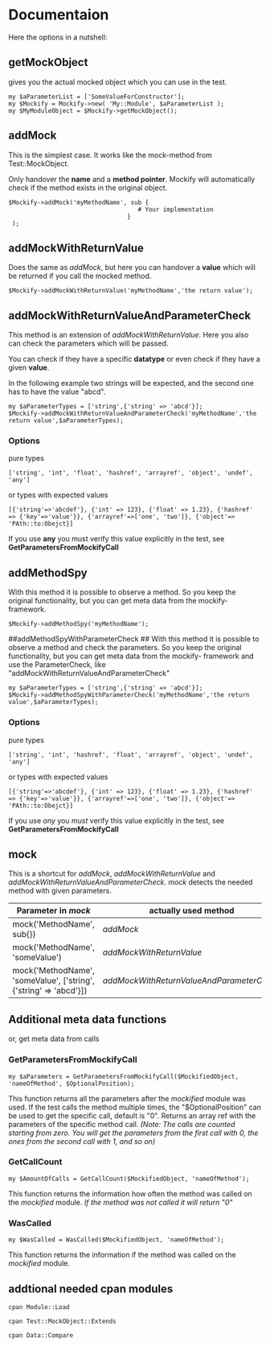# Documentaion #

Here the options in a nutshell:

## getMockObject ##
gives you the actual mocked object which you can use in the test.
```
my $aParameterList = ['SomeValueForConstructor'];
my $Mockify = Mockify->new( 'My::Module', $aParameterList );
my $MyModuleObject = $Mockify->getMockObject();
```
## addMock ##

This is the simplest case. It works like the mock-method from Test::MockObject.

Only handover the **name** and a **method pointer**. Mockify will automatically check if the method exists in the original object.
```
$Mockify->addMock('myMethodName', sub {
                                    # Your implementation
                                 }
 );
```
## addMockWithReturnValue ##
Does the same as *addMock*, but here you can handover a **value** which will be returned if you call the mocked method.
```
$Mockify->addMockWithReturnValue('myMethodName','the return value');
```
## addMockWithReturnValueAndParameterCheck ##
This method is an extension of *addMockWithReturnValue*. Here you also can check the parameters which will be passed.

You can check if they have a specific **datatype** or even check if they have a given **value**.

In the following example two strings will be expected, and the second one has to have the value "abcd".
```
my $aParameterTypes = ['string',{'string' => 'abcd'}];
$Mockify->addMockWithReturnValueAndParameterCheck('myMethodName','the return value',$aParameterTypes);
```
### Options ###
pure types
```
['string', 'int', 'float', 'hashref', 'arrayref', 'object', 'undef', 'any']
```
or types with expected values
```
[{'string'=>'abcdef'}, {'int' => 123}, {'float' => 1.23}, {'hashref' => {'key'=>'value'}}, {'arrayref'=>['one', 'two']}, {'object'=> 'PAth::to:Obejct}]
```
If you use **any** you must verify this value explicitly in the test, see **GetParametersFromMockifyCall**

## addMethodSpy ##
With this method it is possible to observe a method. So you keep the original functionality, but you can get meta data from the mockify- framework.
```
$Mockify->addMethodSpy('myMethodName');
```

##addMethodSpyWithParameterCheck ##
With this method it is possible to observe a method and check the parameters. So you keep the original functionality, but you can get meta data from the mockify- framework and use the ParameterCheck, like "addMockWithReturnValueAndParameterCheck"
```
my $aParameterTypes = ['string',{'string' => 'abcd'}];
$Mockify->addMethodSpyWithParameterCheck('myMethodName','the return value',$aParameterTypes);
```

### Options ###
pure types
```
['string', 'int', 'hashref', 'float', 'arrayref', 'object', 'undef', 'any']
```
or types with expected values
```
[{'string'=>'abcdef'}, {'int' => 123}, {'float' => 1.23}, {'hashref' => {'key'=>'value'}}, {'arrayref'=>['one', 'two']}, {'object'=> 'PAth::to:Obejct}]
```
If you use *any* you *must* verify this value explicitly in the test, see **GetParametersFromMockifyCall**

## mock ##
This is a shortcut for *addMock*, *addMockWithReturnValue* and *addMockWithReturnValueAndParameterCheck*. *mock* detects the needed method with given parameters.

| Parameter in *mock*  | actually used method |
| ------------- | ------------- |
| mock('MethodName', sub{})  | *addMock*  |
| mock('MethodName', 'someValue')  | *addMockWithReturnValue*  |
| mock('MethodName', 'someValue', ['string',{'string' => 'abcd'}])  | *addMockWithReturnValueAndParameterCheck*  |

## Additional meta data functions ##
or, get meta data from calls

### GetParametersFromMockifyCall ###
```
my $aParameters = GetParametersFromMockifyCall($MockifiedObject, 'nameOfMethod', $OptionalPosition);
```
This function returns all the parameters after the *mockified* module was used. If the test calls the method multiple times, the "$OptionalPosition" can be used to get the specific call, default is "0".
Returns an array ref with the parameters of the specific method call.
*(Note: The calls are counted starting from zero. You will get the parameters from the first call with 0, the ones from the second call with 1, and so on)*

### GetCallCount ###
```
my $AmountOfCalls = GetCallCount($MockifiedObject, 'nameOfMethod');
```
This function returns the information how often the method was called on the *mockified* module. *If the method was not called it will return "0"*

### WasCalled ###
```
my $WasCalled = WasCalled($MockifiedObject, 'nameOfMethod');

```
This function returns the information if the method was called on the *mockified* module.

## addtional needed cpan modules ##
```
cpan Module::Load
```
```
cpan Test::MockObject::Extends
```
```
cpan Data::Compare
```
